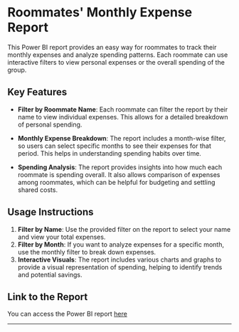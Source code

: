 # Roommates' Monthly Expense Report

This Power BI report provides an easy way for roommates to track their monthly expenses and analyze spending patterns. Each roommate can use interactive filters to view personal expenses or the overall spending of the group.

## Key Features

- **Filter by Roommate Name**: Each roommate can filter the report by their name to view individual expenses. This allows for a detailed breakdown of personal spending.
  
- **Monthly Expense Breakdown**: The report includes a month-wise filter, so users can select specific months to see their expenses for that period. This helps in understanding spending habits over time.

- **Spending Analysis**: The report provides insights into how much each roommate is spending overall. It also allows comparison of expenses among roommates, which can be helpful for budgeting and settling shared costs.

## Usage Instructions

1. **Filter by Name**: Use the provided filter on the report to select your name and view your total expenses.
2. **Filter by Month**: If you want to analyze expenses for a specific month, use the monthly filter to break down expenses.
3. **Interactive Visuals**: The report includes various charts and graphs to provide a visual representation of spending, helping to identify trends and potential savings.

## Link to the Report

You can access the Power BI report [here](https://app.powerbi.com/view?r=eyJrIjoiMjc2YzU4MTAtZDUzNy00YTg4LWJiMzctYTljY2Q4YTJkMzBlIiwidCI6ImFjNzllNWE4LWUwZTQtNDM0Yi1hMjkyLTJjODliNWMyODM2NiIsImMiOjF9)

---
